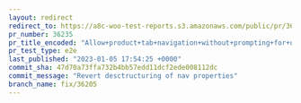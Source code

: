 ```yaml
---
layout: redirect
redirect_to: https://a8c-woo-test-reports.s3.amazonaws.com/public/pr/36235/e2e/index.html
pr_number: 36235
pr_title_encoded: "Allow+product+tab+navigation+without+prompting+for+unsaved+changes"
pr_test_type: e2e
last_published: "2023-01-05 17:54:25 +0000"
commit_sha: 47d70a73ffa732b4bb57edd11dcf2ede008112dc
commit_message: "Revert desctructuring of nav properties"
branch_name: fix/36205
---
```

